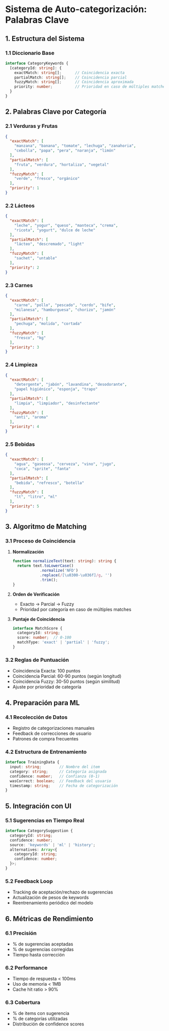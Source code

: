 # Sistema de Auto-categorización: Palabras Clave

## 1. Estructura del Sistema

### 1.1 Diccionario Base
```typescript
interface CategoryKeywords {
  [categoryId: string]: {
    exactMatch: string[];      // Coincidencia exacta
    partialMatch: string[];    // Coincidencia parcial
    fuzzyMatch: string[];      // Coincidencia aproximada
    priority: number;          // Prioridad en caso de múltiples matches
  }
}
```

## 2. Palabras Clave por Categoría

### 2.1 Verduras y Frutas
```json
{
  "exactMatch": [
    "manzana", "banana", "tomate", "lechuga", "zanahoria",
    "cebolla", "papa", "pera", "naranja", "limón"
  ],
  "partialMatch": [
    "fruta", "verdura", "hortaliza", "vegetal"
  ],
  "fuzzyMatch": [
    "verde", "fresco", "orgánico"
  ],
  "priority": 1
}
```

### 2.2 Lácteos
```json
{
  "exactMatch": [
    "leche", "yogur", "queso", "manteca", "crema",
    "ricota", "yogurt", "dulce de leche"
  ],
  "partialMatch": [
    "lácteo", "descremado", "light"
  ],
  "fuzzyMatch": [
    "sachet", "untable"
  ],
  "priority": 2
}
```

### 2.3 Carnes
```json
{
  "exactMatch": [
    "carne", "pollo", "pescado", "cerdo", "bife",
    "milanesa", "hamburguesa", "chorizo", "jamón"
  ],
  "partialMatch": [
    "pechuga", "molida", "cortada"
  ],
  "fuzzyMatch": [
    "fresco", "kg"
  ],
  "priority": 3
}
```

### 2.4 Limpieza
```json
{
  "exactMatch": [
    "detergente", "jabón", "lavandina", "desodorante",
    "papel higiénico", "esponja", "trapo"
  ],
  "partialMatch": [
    "limpia", "limpiador", "desinfectante"
  ],
  "fuzzyMatch": [
    "anti", "aroma"
  ],
  "priority": 4
}
```

### 2.5 Bebidas
```json
{
  "exactMatch": [
    "agua", "gaseosa", "cerveza", "vino", "jugo",
    "coca", "sprite", "fanta"
  ],
  "partialMatch": [
    "bebida", "refresco", "botella"
  ],
  "fuzzyMatch": [
    "lt", "litro", "ml"
  ],
  "priority": 5
}
```

## 3. Algoritmo de Matching

### 3.1 Proceso de Coincidencia
1. **Normalización**
   ```typescript
   function normalizeText(text: string): string {
     return text.toLowerCase()
               .normalize('NFD')
               .replace(/[\u0300-\u036f]/g, '')
               .trim();
   }
   ```

2. **Orden de Verificación**
   - Exacto → Parcial → Fuzzy
   - Prioridad por categoría en caso de múltiples matches

3. **Puntaje de Coincidencia**
   ```typescript
   interface MatchScore {
     categoryId: string;
     score: number;  // 0-100
     matchType: 'exact' | 'partial' | 'fuzzy';
   }
   ```

### 3.2 Reglas de Puntuación
- Coincidencia Exacta: 100 puntos
- Coincidencia Parcial: 60-90 puntos (según longitud)
- Coincidencia Fuzzy: 30-50 puntos (según similitud)
- Ajuste por prioridad de categoría

## 4. Preparación para ML

### 4.1 Recolección de Datos
- Registro de categorizaciones manuales
- Feedback de correcciones de usuario
- Patrones de compra frecuentes

### 4.2 Estructura de Entrenamiento
```typescript
interface TrainingData {
  input: string;        // Nombre del item
  category: string;     // Categoría asignada
  confidence: number;   // Confianza (0-1)
  wasCorrect: boolean;  // Feedback del usuario
  timestamp: string;    // Fecha de categorización
}
```

## 5. Integración con UI

### 5.1 Sugerencias en Tiempo Real
```typescript
interface CategorySuggestion {
  categoryId: string;
  confidence: number;
  source: 'keywords' | 'ml' | 'history';
  alternatives: Array<{
    categoryId: string;
    confidence: number;
  }>;
}
```

### 5.2 Feedback Loop
- Tracking de aceptación/rechazo de sugerencias
- Actualización de pesos de keywords
- Reentrenamiento periódico del modelo

## 6. Métricas de Rendimiento

### 6.1 Precisión
- % de sugerencias aceptadas
- % de sugerencias corregidas
- Tiempo hasta corrección

### 6.2 Performance
- Tiempo de respuesta < 100ms
- Uso de memoria < 1MB
- Cache hit ratio > 90%

### 6.3 Cobertura
- % de items con sugerencia
- % de categorías utilizadas
- Distribución de confidence scores